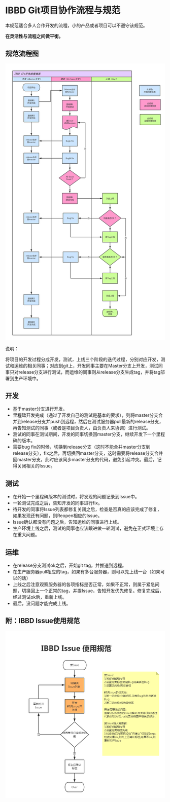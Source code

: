 # IBBD Git项目协作流程与规范

本规范适合多人合作开发的流程，小的产品或者项目可以不遵守该规范。

**在灵活性与流程之间做平衡。**

## 规范流程图

![IBBD Git规范流程图](/_img/IBBD-Git开发流程规范.png)

说明：

将项目的开发过程分成开发，测试，上线三个阶段的迭代过程，分别对应开发，测试和运维的相关同事；对应到git上，开发同事主要在Master分支上开发，测试同事只对release分支进行测试，而运维的同事则从release分支生成tag，并将tag部署到生产环境中。

## 开发

- 基于master分支进行开发。
- 里程碑开发完成（通过了开发自己的测试是基本的要求），则将master分支合并到release分支并push到远程，然后在测试服务器pull最新的release分支，再告知测试的同事（或者是项目负责人，由负责人来协调）进行测试。
- 测试的同事在测试期间，开发的同事切换回master分支，继续开发下一个里程碑的版本。
- 需要bug fix的时候，切换到release分支（这时不能合并master分支到release分支），fix之后，再切换回master分支，这时需要将release分支合并回master分支，此时应该同步master分支的代码，避免引起冲突。最后，记得关闭相关的Issue。

## 测试

- 在开始一个里程碑版本的测试时，将发现的问题记录到Issue中。
- 一轮测试完成之后，告知开发的同事进行fix。
- 待开发的同事将Issue列表都修复关闭之后，检查是否真的应该完成了修复，如果发现还有问题，则Reopen相应的Issue。
- Issue确认都没有问题之后，告知运维的同事进行上线。
- 生产环境上线之后，测试的同事也应该跟进做一轮测试，避免在正式环境上存在重大问题。

## 运维

- 在release分支测试ok之后，开始git tag，并推送到远程。
- 在生产服务器pull相应的tag，如果有多台服务器，则可以先上线一台（如果可以的话）
- 上线之后注意观察服务器的各项指标是否正常，如果不正常，则属于紧急问题，切换回上一个正常的tag，并提Issue，告知开发优先修复。修复完成后，经过测试ok后，重新上线。
- 最后，没问题才能完成上线。

## 附：IBBD Issue使用规范

![IBBD Issue使用规范](/_img/IBBD-Issue使用规范.png)


